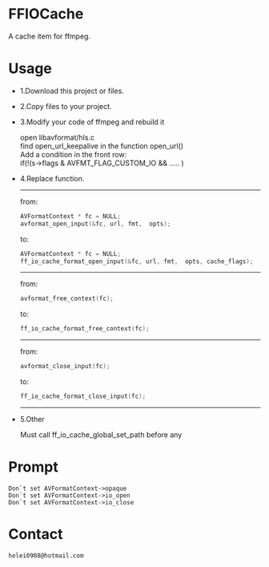 # FFIOCache
A cache item for ffmpeg.

# Usage
  * 1.Download this project or files.
  
  * 2.Copy files to your project.
  
  * 3.Modify your code of ffmpeg and rebuild it

    open libavformat/hls.c <br>
    find open_url_keepalive in the function open_url() <br>
    Add a condition in the front row:<br/>
   	if(!(s->flags & AVFMT_FLAG_CUSTOM_IO && ..... )  <br>
  
  * 4.Replace function.
    
    ---
    from:
    ```C
    AVFormatContext * fc = NULL;
    avformat_open_input(&fc, url, fmt,  opts);
    ```
    to:
    ```C
    AVFormatContext * fc = NULL;
    ff_io_cache_format_open_input(&fc, url, fmt,  opts, cache_flags);
    ```
    ---
    from:
    ```C
    avformat_free_context(fc);
    ```
    to:
    ```C
    ff_io_cache_format_free_context(fc);
    ```
    ---
    from:
    ```C
    avformat_close_input(fc);
    ```
    to:
    ```C
    ff_io_cache_format_close_input(fc);
    ```
    ---

  * 5.Other

  	Must call ff_io_cache_global_set_path before any
# Prompt

	Don`t set AVFormatContext->opaque
	Don`t set AVFormatContext->io_open
	Don`t set AVFormatContext->io_close
# Contact
	helei0908@hotmail.com
